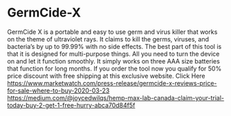 # GermCide-X
GermCide X is a portable and easy to use germ and virus killer that works on the theme of ultraviolet rays. It claims to kill the germs, viruses, and bacteria’s by up to 99.99% with no side effects. The best part of this tool is that it is designed for multi-purpose things. All you need to turn the device on and let it function smoothly. It simply works on three AAA size batteries that function for long months. If you order the tool now you qualify for 50% price discount with free shipping at this exclusive website. Click Here https://www.marketwatch.com/press-release/germcide-x-reviews-price-for-sale-where-to-buy-2020-03-23  https://medium.com/@joycedwilqs/hemp-max-lab-canada-claim-your-trial-today-buy-2-get-1-free-hurry-abca70d84f5f

